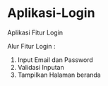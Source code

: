 # Aplikasi-Login
Aplikasi Fitur Login

Alur Fitur Login :
1. Input Email dan Password
2. Validasi Inputan
3. Tampilkan Halaman beranda
